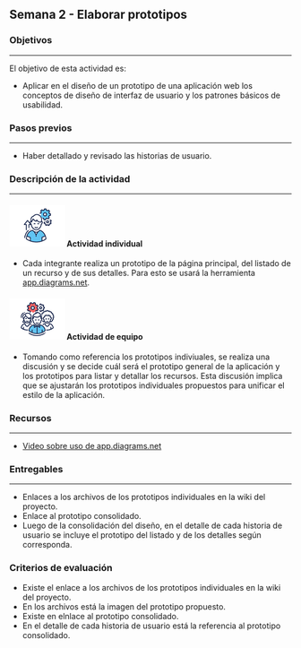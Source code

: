 ## Semana 2 - Elaborar prototipos

### Objetivos

---

El objetivo de esta actividad es:

- Aplicar en el diseño de un prototipo de una aplicación web los conceptos de diseño de interfaz de usuario y
  los patrones básicos de usabilidad.

### Pasos previos

---

- Haber detallado y revisado las historias de usuario.

### Descripción de la actividad

---

#### ![](./../../assets/images/individuo.png) Actividad individual

- Cada integrante realiza un prototipo de la página principal, del listado de un recurso y de sus detalles. Para esto se usará la herramienta [app.diagrams.net](app.diagrams.net).

#### ![](./../../assets/images/grupo.png) Actividad de equipo

- Tomando como referencia los prototipos indiviuales, se realiza una discusión y se decide cuál será el prototipo general de la aplicación y los prototipos para listar y detallar los recursos. Esta discusión implica que se ajustarán los prototipos individuales propuestos para unificar el estilo de la aplicación.

### Recursos

---

- [Video sobre uso de app.diagrams.net](https://www.youtube.com/watch?v=H3rutgBJTIg)

### Entregables

---

- Enlaces a los archivos de los prototipos individuales en la wiki del proyecto.
- Enlace al prototipo consolidado.
- Luego de la consolidación del diseño, en el detalle de cada historia de usuario se incluye el prototipo del listado y de los detalles según corresponda.

### Criterios de evaluación

- Existe el enlace a los archivos de los prototipos individuales en la wiki del proyecto.
- En los archivos está la imagen del prototipo propuesto.
- Existe en elnlace al prototipo consolidado.
- En el detalle de cada historia de usuario está la referencia al prototipo consolidado.
